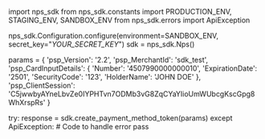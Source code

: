 import nps_sdk
from nps_sdk.constants import PRODUCTION_ENV, STAGING_ENV, SANDBOX_ENV
from nps_sdk.errors import ApiException

nps_sdk.Configuration.configure(environment=SANDBOX_ENV,
                            secret_key="_YOUR_SECRET_KEY_")
sdk = nps_sdk.Nps()

params = {
    'psp_Version': '2.2',
    'psp_MerchantId': 'sdk_test',
    'psp_CardInputDetails': {
        'Number': '4507990000000010',
        'ExpirationDate': '2501',
        'SecurityCode': '123',
        'HolderName': 'JOHN DOE'
    },
    'psp_ClientSession': 'C5jwwbyAYneLbvZe0IYPHTvn7ODMb3vG8ZqCYaYIioUmWUbcgKscGpg8WhXrspRs'
}

try: 
    response = sdk.create_payment_method_token(params) 
except ApiException: 
    # Code to handle error 
    pass 
